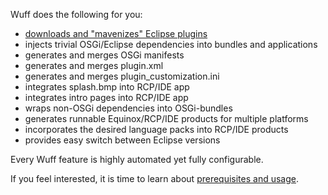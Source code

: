 Wuff does the following for you:
- [downloads and "mavenizes" Eclipse plugins](Mavenizing-OSGi-bundles)
- injects trivial OSGi/Eclipse dependencies into bundles and applications
- generates and merges OSGi manifests
- generates and merges plugin.xml
- generates and merges plugin_customization.ini
- integrates splash.bmp into RCP/IDE app
- integrates intro pages into RCP/IDE app
- wraps non-OSGi dependencies into OSGi-bundles
- generates runnable Equinox/RCP/IDE products for multiple platforms
- incorporates the desired language packs into RCP/IDE products
- provides easy switch between Eclipse versions

Every Wuff feature is highly automated yet fully configurable.

If you feel interested, it is time to learn about [prerequisites and usage](Prerequisites-and-usage).